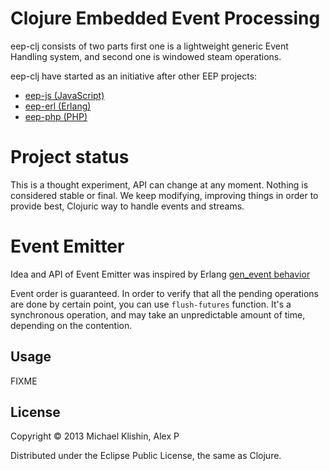 # Clojure Embedded Event Processing

eep-clj consists of two parts first one is a lightweight generic Event Handling system,
and second one is windowed steam operations.

eep-clj have started as an initiative after other EEP projects:

  * [eep-js (JavaScript)](https://github.com/darach/eep-erl)
  * [eep-erl (Erlang)](https://github.com/darach/eep-erl)
  * [eep-php (PHP)](https://github.com/ianbarber/eep-php)

# Project status

This is a thought experiment, API can change at any moment. Nothing is considered stable
or final. We keep modifying, improving things in order to provide best, Clojuric way to
handle events and streams.

# Event Emitter

Idea and API of Event Emitter was inspired by Erlang [gen_event behavior](http://www.erlang.org/doc/man/gen_event.html)

Event order is guaranteed. In order to verify that all the pending operations are done by certain point,
you can use `flush-futures` function. It's a synchronous operation, and may take an unpredictable amount
of time, depending on the contention.


## Usage

FIXME

## License

Copyright © 2013 Michael Klishin, Alex P

Distributed under the Eclipse Public License, the same as Clojure.
